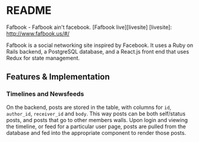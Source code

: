 # README

Fafbook - Fafbook ain't facebook.
[Fafbook live][livesite]
[livesite]: http://www.fafbook.us/#/

Fafbook is a social networking site inspired by Facebook. It uses a Ruby on
Rails backend, a PostgreSQL database, and a React.js front end that uses Redux
for state management.

## Features & Implementation

### Timelines and Newsfeeds

On the backend, posts are stored in the table, with columns for `id`,
`author_id`, `receiver_id` and `body`. This way posts can be both self/status
posts, and posts that go to other members walls. Upon login and viewing the 
timeline, or feed for a particular user page, posts are pulled from the
database and fed into the appropriate component to render those posts.


